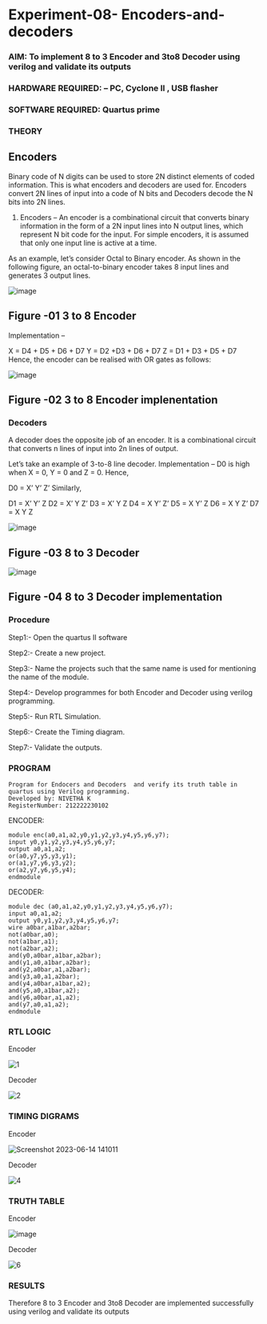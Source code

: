 # Experiment-08- Encoders-and-decoders 
### AIM: To implement 8 to 3 Encoder and  3to8 Decoder using verilog and validate its outputs
### HARDWARE REQUIRED:  – PC, Cyclone II , USB flasher
### SOFTWARE REQUIRED:   Quartus prime
### THEORY 

## Encoders
Binary code of N digits can be used to store 2N distinct elements of coded information. This is what encoders and decoders are used for. Encoders convert 2N lines of input into a code of N bits and Decoders decode the N bits into 2N lines.

1. Encoders –
An encoder is a combinational circuit that converts binary information in the form of a 2N input lines into N output lines, which represent N bit code for the input. For simple encoders, it is assumed that only one input line is active at a time.

As an example, let’s consider Octal to Binary encoder. As shown in the following figure, an octal-to-binary encoder takes 8 input lines and generates 3 output lines.

![image](https://user-images.githubusercontent.com/36288975/171543588-bc0746df-a173-4b35-989e-5fb7d385fe8a.png)
## Figure -01 3 to 8 Encoder 


Implementation –

X = D4 + D5 + D6 + D7
Y = D2 +D3 + D6 + D7
Z = D1 + D3 + D5 + D7 
Hence, the encoder can be realised with OR gates as follows:


![image](https://user-images.githubusercontent.com/36288975/171543740-68403b82-aa93-4c98-9343-f32b14885a2e.png)
## Figure -02 3 to 8 Encoder implenentation 

 ### Decoders 
A decoder does the opposite job of an encoder. It is a combinational circuit that converts n lines of input into 2n lines of output.

Let’s take an example of 3-to-8 line decoder.
Implementation –
D0 is high when X = 0, Y = 0 and Z = 0. Hence,

D0 = X’ Y’ Z’ 
Similarly,

D1 = X’ Y’ Z
D2 = X’ Y Z’
D3 = X’ Y Z
D4 = X Y’ Z’
D5 = X Y’ Z
D6 = X Y Z’
D7 = X Y Z 


![image](https://user-images.githubusercontent.com/36288975/171543978-ee2d0671-2846-40a1-8705-507fd6287a49.png)
## Figure -03 8 to 3 Decoder 



![image](https://user-images.githubusercontent.com/36288975/171543866-5a6eace6-8683-49d7-9c4f-a7cb30ec3035.png)
## Figure -04 8 to 3 Decoder implementation 

### Procedure

Step1:- Open the quartus II software

Step2:- Create a new project.

Step3:- Name the projects such that the same name is used for mentioning the name of the module.

Step4:- Develop programmes for both Encoder and Decoder using verilog programming.

Step5:- Run RTL Simulation.

Step6:- Create the Timing diagram.

Step7:- Validate the outputs.

### PROGRAM 
```
Program for Endocers and Decoders  and verify its truth table in quartus using Verilog programming.
Developed by: NIVETHA K
RegisterNumber: 212222230102
```

ENCODER:
```
module enc(a0,a1,a2,y0,y1,y2,y3,y4,y5,y6,y7);
input y0,y1,y2,y3,y4,y5,y6,y7;
output a0,a1,a2;
or(a0,y7,y5,y3,y1);
or(a1,y7,y6,y3,y2);
or(a2,y7,y6,y5,y4);
endmodule
```
DECODER:
```
module dec (a0,a1,a2,y0,y1,y2,y3,y4,y5,y6,y7);
input a0,a1,a2;
output y0,y1,y2,y3,y4,y5,y6,y7;
wire a0bar,a1bar,a2bar;
not(a0bar,a0);
not(a1bar,a1);
not(a2bar,a2);
and(y0,a0bar,a1bar,a2bar);
and(y1,a0,a1bar,a2bar);
and(y2,a0bar,a1,a2bar);
and(y3,a0,a1,a2bar);
and(y4,a0bar,a1bar,a2);
and(y5,a0,a1bar,a2);
and(y6,a0bar,a1,a2);
and(y7,a0,a1,a2);
endmodule
```

### RTL LOGIC  

Encoder

![1](https://github.com/NivethaKumar30/Experiment-08-Encoders-and-decoders-/assets/119559844/c68afe9e-9a78-4335-b19b-172e7911e7cc)

Decoder

![2](https://github.com/NivethaKumar30/Experiment-08-Encoders-and-decoders-/assets/119559844/78041cf8-eab1-469d-97ff-b0dae9d84840)

### TIMING DIGRAMS

Encoder

![Screenshot 2023-06-14 141011](https://github.com/NivethaKumar30/Experiment-08-Encoders-and-decoders-/assets/119559844/153271f5-0e98-48e1-9984-22f5cfecce6b)

Decoder

![4](https://github.com/NivethaKumar30/Experiment-08-Encoders-and-decoders-/assets/119559844/e2ecc8f6-16ab-423a-a921-5ddefaea9b8b)

### TRUTH TABLE 

Encoder

![image](https://github.com/NivethaKumar30/Experiment-08-Encoders-and-decoders-/assets/119559844/3846a6af-3a06-4956-a674-43cd33394d67)


Decoder

![6](https://github.com/NivethaKumar30/Experiment-08-Encoders-and-decoders-/assets/119559844/8d8e4e3c-a5d3-43d4-b095-b2acd5d166f5)

### RESULTS 

Therefore 8 to 3 Encoder and 3to8 Decoder are implemented successfully using verilog and validate its outputs
